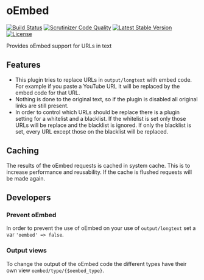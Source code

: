 # oEmbed

[![Build Status](https://scrutinizer-ci.com/g/ColdTrick/oembed/badges/build.png?b=master)](https://scrutinizer-ci.com/g/ColdTrick/oembed/build-status/master)
[![Scrutinizer Code Quality](https://scrutinizer-ci.com/g/ColdTrick/oembed/badges/quality-score.png?b=master)](https://scrutinizer-ci.com/g/ColdTrick/oembed/?branch=master)
[![Latest Stable Version](https://poser.pugx.org/coldtrick/oembed/v/stable.svg)](https://packagist.org/packages/coldtrick/oembed)
[![License](https://poser.pugx.org/coldtrick/oembed/license.svg)](https://packagist.org/packages/coldtrick/oembed)

Provides oEmbed support for URLs in text

## Features

- This plugin tries to replace URLs in `output/longtext` with embed code. For example if you paste a YouTube URL it will be 
replaced by the embed code for that URL.
- Nothing is done to the original text, so if the plugin is disabled all original links are still present.
- In order to control which URLs should be replace there is a plugin setting for a whitelist and a blacklist. If the whitelist is set only those 
URLs will be replace and the blacklist is ignored. If only the blacklist is set, every URL except those on the blacklist will be replaced.

## Caching

The results of the oEmbed requests is cached in system cache. This is to increase performance and reusability. If the cache 
is flushed requests will be made again.

## Developers

### Prevent oEmbed

In order to prevent the use of oEmbed on your use of `output/longtext` set a var `'oembed' => false`.

### Output views

To change the output of the oEmbed code the different types have their own view `oembed/type/{$oembed_type}`.
